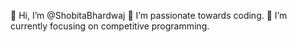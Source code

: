 👋 Hi, I’m @ShobitaBhardwaj
👀 I’m passionate towards coding.
🌱 I’m currently focusing on competitive programming.

  


<!---
ShobitaBhardwaj/ShobitaBhardwaj is a ✨ special ✨ repository because its `README.md` (this file) appears on your GitHub profile.
You can click the Preview link to take a look at your changes.
--->
